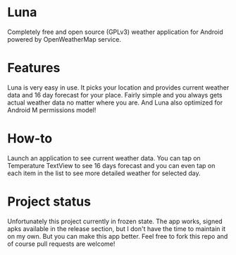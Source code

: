 # Luna
Completely free and open source (GPLv3) weather application for Android powered by OpenWeatherMap service.

# Features
Luna is very easy in use. 
It picks your location and provides current weather data and 16 day forecast for your place. 
Fairly simple and you always gets actual weather data no matter where you are. And Luna also optimized for Android M permissions model!

# How-to
Launch an application to see current weather data. You can tap on Temperature TextView to see 16 days forecast and you can even tap on each item in the list to see more detailed weather for selected day.

# Project status
Unfortunately this project currently in frozen state. The app works, signed apks available in the release section, but I don't have the time to maintain it on my own.
But you can make this app better. Feel free to fork this repo and of course pull requests are welcome!
